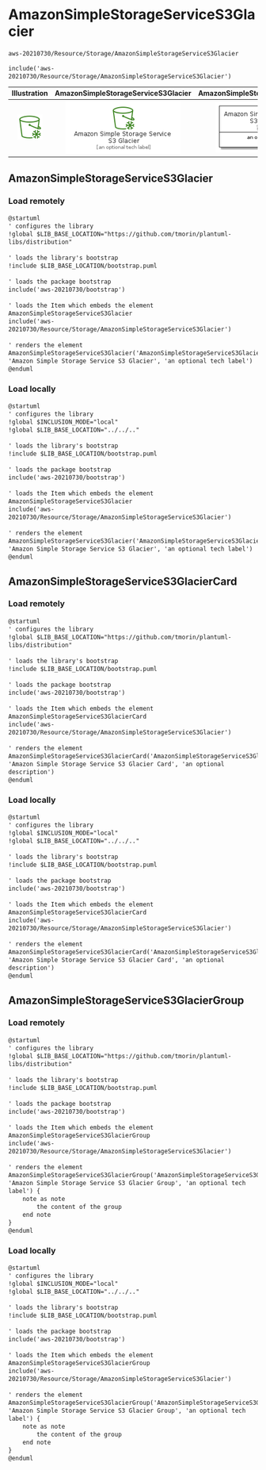 # AmazonSimpleStorageServiceS3Glacier


```text
aws-20210730/Resource/Storage/AmazonSimpleStorageServiceS3Glacier
```

```text
include('aws-20210730/Resource/Storage/AmazonSimpleStorageServiceS3Glacier')
```



| Illustration | AmazonSimpleStorageServiceS3Glacier | AmazonSimpleStorageServiceS3GlacierCard | AmazonSimpleStorageServiceS3GlacierGroup |
| :---: | :---: | :---: | :---: |
| ![illustration for Illustration](../../../aws-20210730/Resource/Storage/AmazonSimpleStorageServiceS3Glacier.png) | ![illustration for AmazonSimpleStorageServiceS3Glacier](../../../aws-20210730/Resource/Storage/AmazonSimpleStorageServiceS3Glacier.Local.png) | ![illustration for AmazonSimpleStorageServiceS3GlacierCard](../../../aws-20210730/Resource/Storage/AmazonSimpleStorageServiceS3GlacierCard.Local.png) | ![illustration for AmazonSimpleStorageServiceS3GlacierGroup](../../../aws-20210730/Resource/Storage/AmazonSimpleStorageServiceS3GlacierGroup.Local.png) |




## AmazonSimpleStorageServiceS3Glacier

### Load remotely
```plantuml
@startuml
' configures the library
!global $LIB_BASE_LOCATION="https://github.com/tmorin/plantuml-libs/distribution"

' loads the library's bootstrap
!include $LIB_BASE_LOCATION/bootstrap.puml

' loads the package bootstrap
include('aws-20210730/bootstrap')

' loads the Item which embeds the element AmazonSimpleStorageServiceS3Glacier
include('aws-20210730/Resource/Storage/AmazonSimpleStorageServiceS3Glacier')

' renders the element
AmazonSimpleStorageServiceS3Glacier('AmazonSimpleStorageServiceS3Glacier', 'Amazon Simple Storage Service S3 Glacier', 'an optional tech label')
@enduml
```

### Load locally
```plantuml
@startuml
' configures the library
!global $INCLUSION_MODE="local"
!global $LIB_BASE_LOCATION="../../.."

' loads the library's bootstrap
!include $LIB_BASE_LOCATION/bootstrap.puml

' loads the package bootstrap
include('aws-20210730/bootstrap')

' loads the Item which embeds the element AmazonSimpleStorageServiceS3Glacier
include('aws-20210730/Resource/Storage/AmazonSimpleStorageServiceS3Glacier')

' renders the element
AmazonSimpleStorageServiceS3Glacier('AmazonSimpleStorageServiceS3Glacier', 'Amazon Simple Storage Service S3 Glacier', 'an optional tech label')
@enduml
```

## AmazonSimpleStorageServiceS3GlacierCard

### Load remotely
```plantuml
@startuml
' configures the library
!global $LIB_BASE_LOCATION="https://github.com/tmorin/plantuml-libs/distribution"

' loads the library's bootstrap
!include $LIB_BASE_LOCATION/bootstrap.puml

' loads the package bootstrap
include('aws-20210730/bootstrap')

' loads the Item which embeds the element AmazonSimpleStorageServiceS3GlacierCard
include('aws-20210730/Resource/Storage/AmazonSimpleStorageServiceS3Glacier')

' renders the element
AmazonSimpleStorageServiceS3GlacierCard('AmazonSimpleStorageServiceS3GlacierCard', 'Amazon Simple Storage Service S3 Glacier Card', 'an optional description')
@enduml
```

### Load locally
```plantuml
@startuml
' configures the library
!global $INCLUSION_MODE="local"
!global $LIB_BASE_LOCATION="../../.."

' loads the library's bootstrap
!include $LIB_BASE_LOCATION/bootstrap.puml

' loads the package bootstrap
include('aws-20210730/bootstrap')

' loads the Item which embeds the element AmazonSimpleStorageServiceS3GlacierCard
include('aws-20210730/Resource/Storage/AmazonSimpleStorageServiceS3Glacier')

' renders the element
AmazonSimpleStorageServiceS3GlacierCard('AmazonSimpleStorageServiceS3GlacierCard', 'Amazon Simple Storage Service S3 Glacier Card', 'an optional description')
@enduml
```

## AmazonSimpleStorageServiceS3GlacierGroup

### Load remotely
```plantuml
@startuml
' configures the library
!global $LIB_BASE_LOCATION="https://github.com/tmorin/plantuml-libs/distribution"

' loads the library's bootstrap
!include $LIB_BASE_LOCATION/bootstrap.puml

' loads the package bootstrap
include('aws-20210730/bootstrap')

' loads the Item which embeds the element AmazonSimpleStorageServiceS3GlacierGroup
include('aws-20210730/Resource/Storage/AmazonSimpleStorageServiceS3Glacier')

' renders the element
AmazonSimpleStorageServiceS3GlacierGroup('AmazonSimpleStorageServiceS3GlacierGroup', 'Amazon Simple Storage Service S3 Glacier Group', 'an optional tech label') {
    note as note
        the content of the group
    end note
}
@enduml
```

### Load locally
```plantuml
@startuml
' configures the library
!global $INCLUSION_MODE="local"
!global $LIB_BASE_LOCATION="../../.."

' loads the library's bootstrap
!include $LIB_BASE_LOCATION/bootstrap.puml

' loads the package bootstrap
include('aws-20210730/bootstrap')

' loads the Item which embeds the element AmazonSimpleStorageServiceS3GlacierGroup
include('aws-20210730/Resource/Storage/AmazonSimpleStorageServiceS3Glacier')

' renders the element
AmazonSimpleStorageServiceS3GlacierGroup('AmazonSimpleStorageServiceS3GlacierGroup', 'Amazon Simple Storage Service S3 Glacier Group', 'an optional tech label') {
    note as note
        the content of the group
    end note
}
@enduml
```


